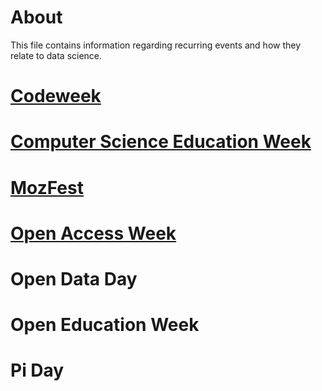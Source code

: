 # About 
This file contains information regarding recurring events and how they relate to data science.

# [Codeweek](http://codeweek.eu/)

# [Computer Science Education Week](https://csedweek.org/)

# [MozFest](https://wiki.mozilla.org/Mozfest/2015)

# [Open Access Week](http://www.openaccessweek.org/)

# Open Data Day

# Open Education Week

# Pi Day
